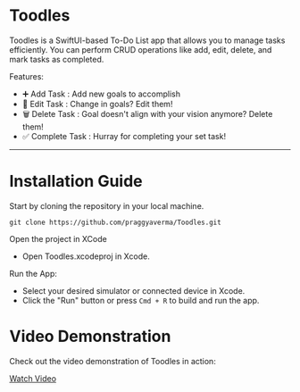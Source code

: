# Toodles
Toodles is a SwiftUI-based To-Do List app that allows you to manage tasks efficiently. You can perform CRUD operations like add, edit, delete, and mark tasks as completed. 

Features:
- ➕ Add Task : Add new goals to accomplish
- 📝 Edit Task : Change in goals? Edit them!
- 🗑️ Delete Task : Goal doesn't align with your vision anymore? Delete them!
- ✅ Complete Task : Hurray for completing your set task!

---
# Installation Guide

Start by cloning the repository in your local machine.
```
git clone https://github.com/praggyaverma/Toodles.git
```

Open the project in XCode
- Open Toodles.xcodeproj in Xcode.

Run the App:
- Select your desired simulator or connected device in Xcode.
- Click the "Run" button or press ```Cmd + R``` to build and run the app.

# Video Demonstration
Check out the video demonstration of Toodles in action:

[Watch Video]()
